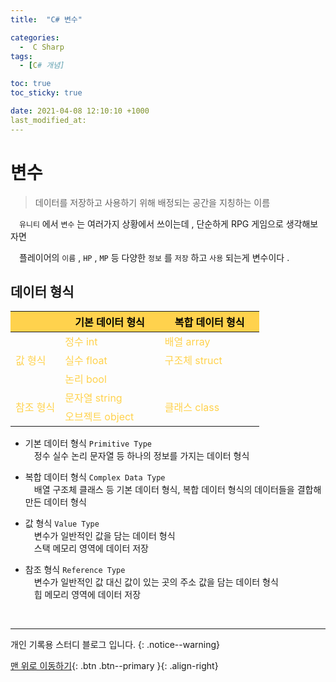 ```yaml
---
title:  "C# 변수" 

categories:
  -  C Sharp
tags:
  - [C# 개념]

toc: true
toc_sticky: true

date: 2021-04-08 12:10:10 +1000
last_modified_at: 
---
```


# 변수

> 데이터를 저장하고 사용하기 위해 배정되는 공간을 지칭하는 이름

　`유니티` 에서 `변수` 는 여러가지 상황에서 쓰이는데 , 단순하게 RPG 게임으로 생각해보자면 

　플레이어의 `이름` , `HP` , `MP` 등 다양한 `정보` 를 `저장` 하고 `사용` 되는게 변수이다 .

## 데이터 형식

<table>
    <thead style="background-color:#ffd24d">
        <tr>
            <th></th>
            <th style="color:black"> 기본 데이터 형식　　</th>
            <th style="color:black"> 복합 데이터 형식　　</th>
        </tr>
    </thead>
    <tbody style="color:#ffd24d">
        <tr>
            <td rowspan=3> 값 형식 </td>
            <td> 정수 int </td>
            <td rowspan="1.5"> 배열 array </td>
        </tr>
        <tr>
            <td> 실수 float </td>
			<td rowspan="1.5"> 구조체 struct </td>
        </tr>
        <tr>
            <td> 논리 bool </td>
        </tr>
        <tr>
            <td rowspan=2> 참조 형식 </td>
			<td> 문자열 string </td>
			<td rowspan="2"> 클래스 class </td>
        </tr>
		<tr>
            <td> 오브젝트 object </td>
        </tr>
    </tbody>
</table>

- 기본 데이터 형식 `Primitive Type`   
　정수 실수 논리 문자열 등 하나의 정보를 가지는 데이터 형식

- 복합 데이터 형식 `Complex Data Type`   
　배열 구조체 클래스 등 기본 데이터 형식, 복합 데이터 형식의 데이터들을 결합해 만든 데이터 형식

- 값 형식 `Value Type`   
　변수가 일반적인 값을 담는 데이터 형식   
　스택 메모리 영역에 데이터 저장

- 참조 형식 `Reference Type`   
　변수가 일반적인 값 대신 값이 있는 곳의 주소 값을 담는 데이터 형식   
　힙 메모리 영역에 데이터 저장

<br>

***

개인 기록용 스터디 블로그 입니다.
{: .notice--warning}

[맨 위로 이동하기](#){: .btn .btn--primary }{: .align-right}